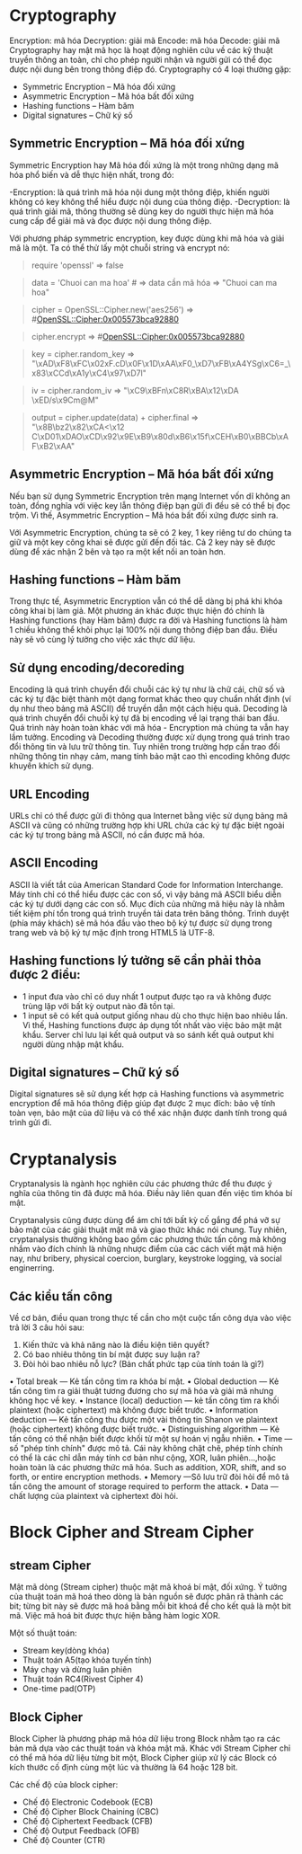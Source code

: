 # Cryptography
Encryption: mã hóa
Decryption: giải mã
Encode: mã hóa
Decode: giải mã
  Cryptography hay mật mã học là hoạt động nghiên cứu về các kỹ thuật truyền thông an toàn, chỉ cho phép người nhận và người gửi có thể đọc được nội dung bên trong thông điệp đó.
  Cryptography có 4 loại thường gặp:
 - Symmetric Encryption – Mã hóa đối xứng
 - Asymmetric Encryption – Mã hóa bất đối xứng
 - Hashing functions – Hàm băm
 - Digital signatures – Chữ ký số
## Symmetric Encryption – Mã hóa đối xứng
  Symmetric Encryption hay Mã hóa đối xứng là một trong những dạng mã hóa phổ biến và dễ thực hiện nhất, trong đó:

  -Encryption: là quá trình mã hóa nội dung một thông điệp, khiến người không có key không thể hiểu được nội dung của thông điệp.
  -Decryption: là quá trình giải mã, thông thường sẽ dùng key do người thực hiện mã hóa cung cấp để giải mã và đọc được nội dung thông điệp.
 
 Với phương pháp symmetric encryption, key được dùng khi mã hóa và giải mã là một. Ta có thể thử lấy một chuỗi string và encrypt nó:
  > require 'openssl'
=> false

> data = 'Chuoi can ma hoa'                        # => data cần mã hóa
=> "Chuoi can ma hoa"

> cipher = OpenSSL::Cipher.new('aes256')
=> #<OpenSSL::Cipher:0x005573bca92880>

> cipher.encrypt
=> #<OpenSSL::Cipher:0x005573bca92880>

> key = cipher.random_key
=> "\xAD\xF8\xFC\x02xF.cD\x0F\x1D\xAA\xF0_\xD7\xFB\xA4YSg\xC6=_\x83\xCCd\xA1y\xC4\x97\xD7l"

> iv = cipher.random_iv
=> "\xC9\xBFn\xC8R\xBA\x12\xDA \xED/s\x9Cm@M"

> output = cipher.update(data) + cipher.final
=> "\x8B\bz2\x82\xCA<\x12 C\xD01\xDAO\xCD\x92\x9E\xB9\x80d\xB6\x15f\xCEH\xB0\xBBCb\xAF\xB2\xAA"

 ## Asymmetric Encryption – Mã hóa bất đối xứng
  Nếu bạn sử dụng Symmetric Encryption trên mạng Internet vốn dĩ không an toàn, đồng nghĩa với việc key lẫn thông điệp bạn gửi đi đều sẽ có thể bị đọc trộm. Vì thế, Asymmetric Encryption – Mã hóa bất đối xứng được sinh ra.

  Với Asymmetric Encryption, chúng ta sẽ có 2 key, 1 key riêng tư do chúng ta giữ và một key công khai sẽ được gửi đến đối tác. Cả 2 key này sẽ được dùng để xác nhận 2 bên và tạo ra một kết nối an toàn hơn.
  ## Hashing functions – Hàm băm
  Trong thực tế, Asymmetric Encryption vẫn có thể dễ dàng bị phá khi khóa công khai bị làm giả. Một phương án khác được thực hiện đó chính là Hashing functions (hay Hàm băm) được ra đời và Hashing functions là hàm 1 chiều không thể khôi phục lại 100% nội dung thông điệp ban đầu. Điều này sẽ vô cùng lý tưởng cho việc xác thực dữ liệu.
 ## Sử dụng encoding/decoreding
  Encoding là quá trình chuyển đổi chuỗi các ký tự như là chữ cái, chữ số và các ký tự đặc biệt thành một dạng format khác theo quy chuẩn nhất định (ví dụ như theo bảng mã ASCII) để truyền dẫn một cách hiệu quả.
  Decoding là quá trình chuyển đổi chuỗi ký tự đã bị encoding về lại trạng thái ban đầu. Quá trình này hoàn toàn khác với mã hóa - Encryption mà chúng ta vẫn hay lầm tưởng.
  Encoding và Decoding thường được xử dụng trong quá trình trao đổi thông tin và lưu trữ thông tin. Tuy nhiên trong trường hợp cần trao đổi những thông tin nhạy cảm, mang tính bảo mật cao thì encoding không được khuyến khích sử dụng.
 ## URL Encoding
  URLs chỉ có thể được gửi đi thông qua Internet bằng việc sử dụng bảng mã ASCII và cũng có những trường hợp khi URL chứa các ký tự đặc biệt ngoài các ký tự trong bảng mã ASCII, nó cần được mã hóa.
  ## ASCII Encoding
  ASCII là viết tắt của American Standard Code for Information Interchange. Máy tính chỉ có thể hiểu được các con số, vì vậy bảng mã ASCII biểu diễn các ký tự dưới dạng các con số. Mục đích của những mã hiệu này là nhằm tiết kiệm phí tổn trong quá trình truyền tải data trên băng thông. Trình duyệt (phía máy khách) sẽ mã hóa đầu vào theo bộ ký tự được sử dụng trong trang web và bộ ký tự mặc định trong HTML5 là UTF-8.
## Hashing functions lý tưởng sẽ cần phải thỏa được 2 điều:

- 1 input đưa vào chỉ có duy nhất 1 output được tạo ra và không được trùng lặp với bất kỳ output nào đã tồn tại.
- 1 input sẽ có kết quả output giống nhau dù cho thực hiện bao nhiêu lần.
  Vì thế, Hashing functions được áp dụng tốt nhất vào việc bảo mật mật khẩu. Server chỉ lưu lại kết quả output và so sánh kết quả output khi người dùng nhập mật khẩu.
## Digital signatures – Chữ ký số
  Digital signatures sẽ sử dụng kết hợp cả Hashing functions và asymmetric encryption để mã hóa thông điệp giúp đạt được 2 mục đích: bảo vệ tính toàn vẹn, bảo mật của dữ liệu và có thể xác nhận được danh tính trong quá trình gửi đi.
# Cryptanalysis
  Cryptanalysis là ngành học nghiên cứu các phương thức để thu được ý nghĩa của thông tin đã được mã hóa. Điều này liên quan đến việc tìm khóa bí mật.
  
  Cryptanalysis cũng được dùng để ám chỉ tới bất kỳ cố gắng để phá vỡ sự bảo mật của các giải thuật mật mã và giao thức khác nói chung. Tuy nhiên, cryptanalysis thường không bao gồm các phương thức tấn công mà không nhắm vào đích chính là những nhược điểm của các cách viết mật mã hiện nay, như bribery, physical coercion, burglary, keystroke logging, và social enginerring.
## Các kiểu tấn công
  Về cơ bản, điều quan trong thực tế cần cho một cuộc tấn công dựa vào việc trả lời 3 câu hỏi sau:

1. Kiến thức và khả năng nào là điều kiện tiên quyết?
2. Có bao nhiêu thông tin bí mật được suy luận ra?
3. Đòi hỏi bao nhiêu nỗ lực? (Bản chất phức tạp của tính toán là gì?)

• Total break — Kẻ tấn công tìm ra khóa bí mật.
• Global deduction — Kẻ tấn công tìm ra giải thuật tương đương cho sự mã hóa và giải mã nhưng không học về key.
• Instance (local) deduction — kẻ tấn công tìm ra khối plaintext (hoặc ciphertext) mà không được biết trước.
• Information deduction — Kẻ tấn công thu được một vài thông tin Shanon ve plaintext (hoặc ciphertext) không được biết trước.
• Distinguishing algorithm — Kẻ tấn công có thể nhận biết được khối từ một sự hoán vị ngẫu nhiên.
• Time — số "phép tính chính" được mô tả. Cái này không chặt chẽ, phép tính chính có thể là các chỉ dẫn máy tính cơ bản như cộng, XOR, luân phiên…,hoặc hoàn toàn là các phương thức mã hóa. Such as addition, XOR, shift, and so forth, or entire encryption methods.
• Memory —Sô lưu trữ đòi hỏi để mô tả tấn công the amount of storage required to perform the attack.
• Data — chất lượng của plaintext và ciphertext đòi hỏi.

# Block Cipher and Stream Cipher
## stream Cipher
  Mật mã dòng (Stream cipher) thuộc mật mã khoá bí mật, đối xứng. Ý tưởng của thuật toán mã hoá theo dòng là bản nguồn sẽ được phân rã thành các bit; từng bit này sẽ được mã hoá bằng mỗi bit khoá để cho kết quả là một bit mã. Việc mã hoá bit được thực hiện bằng hàm logic XOR.
  
  Một số thuật toán:
- Stream key(dòng khóa)
- Thuật toán A5(tạo khóa tuyến tính)
- Máy chạy và dừng luân phiên
- Thuật toán RC4(Rivest Cipher 4)
- One-time pad(OTP)
## Block Cipher
  Block Cipher là phương pháp mã hóa dữ liệu trong Block nhằm tạo ra các bản mã dựa vào các thuật toán và khóa mật mã. Khác với Stream Cipher chỉ có thể mã hóa dữ liệu từng bit một, Block Cipher giúp xử lý các Block có kích thước cố định cùng một lúc và thường là 64 hoặc 128 bit.
  
 Các chế độ của block cipher:
- Chế độ Electronic Codebook (ECB)
- Chế độ Cipher Block Chaining (CBC)
- Chế độ Ciphertext Feedback (CFB)
- Chế độ Output Feedback (OFB)
- Chế độ Counter (CTR)
